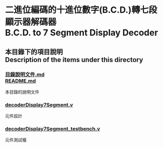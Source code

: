 # 二進位編碼的十進位數字(B.C.D.)轉七段顯示器解碼器<br />B.C.D. to 7 Segment Display Decoder

## 本目錄下的項目說明<br />Description of the items under this directory
### [目錄說明文件.md<br />README.md](README.md)
本目錄的說明文件

### [decoderDisplay7Segment.v](decoderDisplay7Segment.v)
元件設計

### [decoderDisplay7Segment_testbench.v](decoderDisplay7Segment_testbench.v)
元件測試檯
